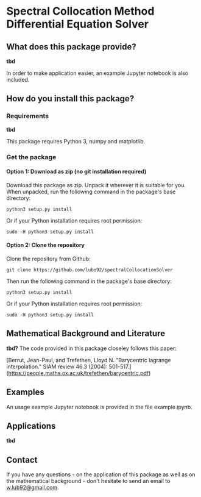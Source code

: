 # Spectral Collocation Method Differential Equation Solver

## What does this package provide?
**tbd**

In order to make application easier, an example Jupyter notebook is also included.

## How do you install this package?
### Requirements
**tbd**

This package requires Python 3, numpy and matplotlib.
### Get the package
#### Option 1: Download as zip (no git installation required)
Download this package as zip. Unpack it wherever it is suitable for you. When unpacked, run the following command in the package's base directory:
```
python3 setup.py install
```
Or if your Python installation requires root permission:
```
sudo -H python3 setup.py install
```
#### Option 2: Clone the repository
Clone the repository from Github:
```
git clone https://github.com/lubo92/spectralCollocationSolver
```
Then run the following command in the package's base directory:
```
python3 setup.py install
```
Or if your Python installation requires root permission:
```
sudo -H python3 setup.py install
```

## Mathematical Background and Literature
**tbd?**
The code provided in this package closeley follows this paper:

[Berrut, Jean-Paul, and Trefethen, Lloyd N. "Barycentric lagrange interpolation." SIAM review 46.3 (2004): 501-517.] (https://people.maths.ox.ac.uk/trefethen/barycentric.pdf)

## Examples
An usage example Jupyter notebook is provided in the file example.ipynb.

## Applications
**tbd**

## Contact
If you have any questions - on the application of this package as well as on the mathematical background - don't hesitate to send an email to <w.lub92@gmail.com>.